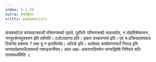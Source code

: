 ```yaml
---
index: 5.1.25
sutra: कंसाट्टिठन्
vritti: padamanjari
---
```


 कंसशब्दोऽयं कांस्यपात्रवाची परिमाणशब्दो गृह्यते, पूर्वोतरैः परिमाणशब्दैः साहचर्यात्, न लोहविशेषवचनः, नाप्युग्रसेनसुतवचन इति दर्शयति। ठञोऽपवागद इति। इकार उच्चारणार्थ इति। एवं च प्रक्रियालाघवाय टिकनेव वक्तव्यः ? तथा तु न कृतमित्येव। अधिकं इति। अर्धशब्दः कार्षापणस्यार्धे निरूढ इति भागवदपेक्षयार्धेऽसामर्थ्यं नाशङ्कनीयम्। अपर आह--प्रकरणादिवशेन भागवद्विशेषे निश्चिते सति नासामर्थ्यमिति ॥